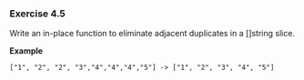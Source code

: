 ### Exercise 4.5
Write an in-place function to eliminate adjacent duplicates in a []string slice.

**Example**

`["1", "2", "2", "3","4","4","4","5"] -> ["1", "2", "3", "4", "5"]`
